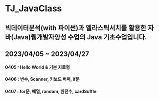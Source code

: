 # TJ_JavaClass

## 빅데이터분석(with 파이썬)과 엘라스틱서치를 활용한 자바(Java)웹개발자양성 수업의 Java 기초수업입니다.
## 2023/04/05 ~ 2023/04/27

#### 0405 : Hello World & 기본 자료형
#### 0406 : 변수, Scanner, 키보드 버퍼, if문
#### 0407 : for문, 배열, random, 완전수, cardSuffle
